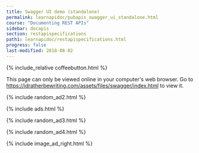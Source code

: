 ```yaml
---
title: Swagger UI demo (standalone)
permalink: learnapidoc/pubapis_swagger_ui_standalone.html
course: "Documenting REST APIs"
sidebar: docapis
section: restapispecifications
path1: learnapidoc/restapispecifications.html
progress: false
last-modified: 2018-08-02
---
```


{% include_relative coffeebutton.html %}

<p>This page can only be viewed online in your computer's web browser. Go to <a href="https://idratherbewriting.com/assets/files/swagger/index.html">https://idratherbewriting.com/assets/files/swagger/index.html</a> to view it.</p>

{% include random_ad2.html %}

{% include ads.html %}

{% include random_ad3.html %}

{% include random_ad4.html %}

{% include image_ad_right.html %}
